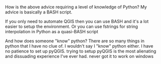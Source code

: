 How is the above advice requiring a level of knowledge of Python? My advice is basically a BASH script.

 If you only need to automate QGIS then you can use BASH and it's a lot easier to setup the environment. Or you can use fstrings for string interpolation in Python as a quasi-BASH script

And how does someone "know" python? There are so many things in python that I have no clue of. I wouldn't say I "know" python either. I have no patience to set up pyQGIS. trying to setup pyQGIS is the most alienating and dissuading experience I've ever had. never got it to work on windows
